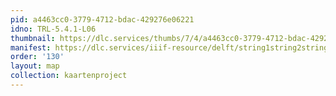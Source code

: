 ```yaml
---
pid: a4463cc0-3779-4712-bdac-429276e06221
idno: TRL-5.4.1-L06
thumbnail: https://dlc.services/thumbs/7/4/a4463cc0-3779-4712-bdac-429276e06221/full/400,339/0/default.jpg
manifest: https://dlc.services/iiif-resource/delft/string1string2string3/kaartenproject-2007/TRL-5.4.1-L06
order: '130'
layout: map
collection: kaartenproject
---
```

